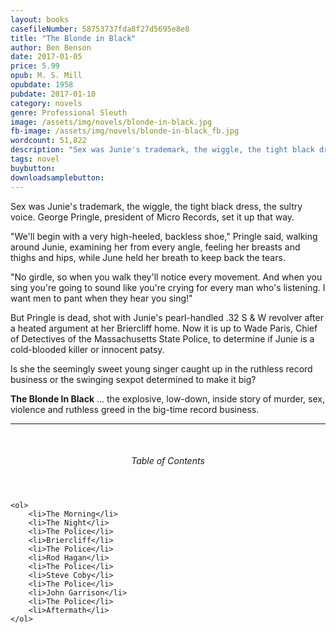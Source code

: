 ```yaml
---
layout: books
casefileNumber: 58753737fda8f27d5695e8e8
title: "The Blonde in Black"
author: Ben Benson
date: 2017-01-05
price: 5.99
opub: M. S. Mill
opubdate: 1958
pubdate: 2017-01-10
category: novels
genre: Professional Sleuth
image: /assets/img/novels/blonde-in-black.jpg
fb-image: /assets/img/novels/blonde-in-black_fb.jpg
wordcount: 51,822
description: "Sex was Junie's trademark, the wiggle, the tight black dress, the sultry voice. But now George Pringle, president of Micro Records, is dead &hellip; did Junie hit a sour note and kill the man who made her singing career?"
tags: novel
buybutton: 
downloadsamplebutton: 
---
```


Sex was Junie's trademark, the wiggle, the tight black dress, the sultry voice. George Pringle, president of Micro Records, set it up that way.

"We'll begin with a very high-heeled, backless shoe," Pringle said, walking around Junie, examining her from every angle, feeling her breasts and thighs and hips, while June held her breath to keep back the tears.

"No girdle, so when you walk they'll notice every movement. And when you sing you're going to sound like you're crying for every man who's listening. I want men to pant when they hear you sing!\"

But Pringle is dead, shot with Junie's pearl-handled .32 S & W revolver after a heated argument at her Briercliff home. Now it is up to Wade Paris, Chief of Detectives of the Massachusetts State Police, to determine if Junie is a cold-blooded killer or innocent patsy.

Is she the seemingly sweet young singer caught up in the ruthless record business or the swinging sexpot determined to make it big?

**The Blonde In Black** ... the explosive, low-down, inside story of murder, sex, violence and ruthless greed in the big-time record business.

<hr>
<br>

<div class="toc">
	<header>
		<h6>Table of Contents</h6>
	</header>

	<ol>
		<li>The Morning</li>
		<li>The Night</li>
		<li>The Police</li>
		<li>Briercliff</li>
		<li>The Police</li>
		<li>Rod Hagan</li>
		<li>The Police</li>
		<li>Steve Coby</li>
		<li>The Police</li>
		<li>John Garrison</li>
		<li>The Police</li>
		<li>Aftermath</li>
	</ol>
</div>
